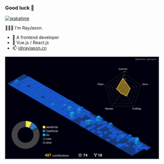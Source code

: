 ### Good luck 👋

[![wakatime](https://wakatime.com/badge/user/fb2b54d9-fe3f-45bc-a049-6758337869af.svg)](https://wakatime.com/@fb2b54d9-fe3f-45bc-a049-6758337869af)

🧑🏻‍💻 I'm RayJason.  
- 🔭 A frontend developer
- 🌱 Vue.js / React.js
- 📫 i@rayjason.cn

![contribution map](./profile-3d-contrib/profile-night-view.svg)
